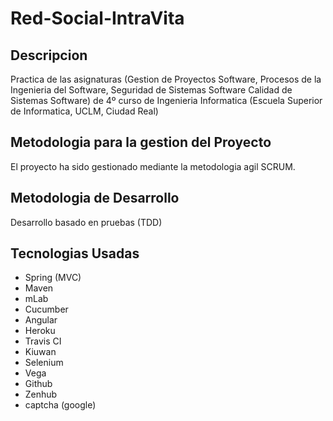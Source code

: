 # Red-Social-IntraVita
## Descripcion
Practica de las asignaturas (Gestion de Proyectos Software, Procesos de la Ingenieria del Software, Seguridad de Sistemas Software
Calidad de Sistemas Software) de 4º curso de Ingenieria Informatica (Escuela Superior de Informatica, UCLM, Ciudad Real)
## Metodologia para la gestion del Proyecto
El proyecto ha sido gestionado mediante la metodologia agil SCRUM.
## Metodologia de Desarrollo
Desarrollo basado en pruebas (TDD)
## Tecnologias Usadas
- Spring (MVC)
- Maven
- mLab
- Cucumber
- Angular
- Heroku
- Travis CI
- Kiuwan
- Selenium
- Vega
- Github
- Zenhub
- captcha (google)
